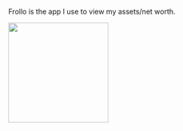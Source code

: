Frollo is the app I use to view my assets/net worth.

<img width="200px" src="/Finance/frollo.jpg"> 